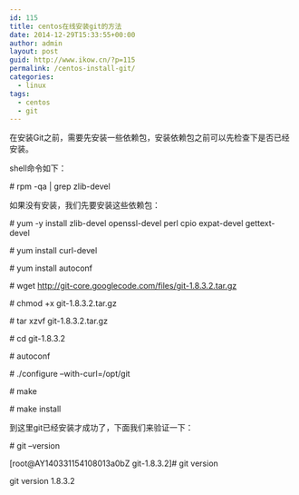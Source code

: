 ```yaml
---
id: 115
title: centos在线安装git的方法
date: 2014-12-29T15:33:55+00:00
author: admin
layout: post
guid: http://www.ikow.cn/?p=115
permalink: /centos-install-git/
categories:
  - linux
tags:
  - centos
  - git
---
```

在安装Git之前，需要先安装一些依赖包，安装依赖包之前可以先检查下是否已经安装。

shell命令如下：

\# rpm -qa | grep zlib-devel

如果没有安装，我们先要安装这些依赖包：

\# yum -y install zlib-devel openssl-devel perl cpio expat-devel gettext-devel
  
\# yum install curl-devel
  
\# yum install autoconf
  
\# wget <a href=&#8221;http://git-core.googlecode.com/files/git-1.8.3.2.tar.gz&#8221;>http://git-core.googlecode.com/files/git-1.8.3.2.tar.gz</a>
  
\# chmod +x git-1.8.3.2.tar.gz
  
\# tar xzvf git-1.8.3.2.tar.gz
  
\# cd git-1.8.3.2
  
\# autoconf
  
\# ./configure &#8211;with-curl=/opt/git
  
\# make

\# make install

到这里git已经安装才成功了，下面我们来验证一下：

\# git &#8211;version
  
[root@AY140331154108013a0bZ git-1.8.3.2]# git version
  
git version 1.8.3.2